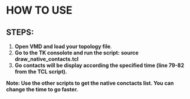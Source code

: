 # HOW TO USE

## STEPS:

1. **Open VMD and load your topology file**.
2. **Go to the TK consolote and run the script:**
     **source draw_native_contacts.tcl**
4. **Go contacts will be display according the specified time (line 79-82 from the TCL script).**

**Note: Use the other scripts to get the native conctacts list. You can change the time to go faster.** 
